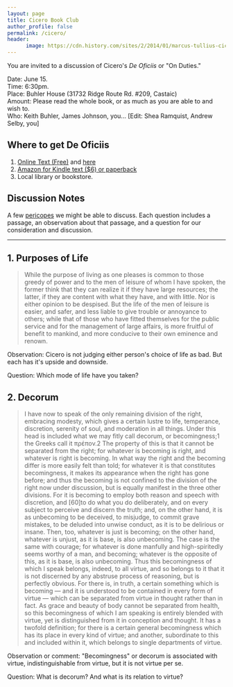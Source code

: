 ```yaml
---
layout: page
title: Cicero Book Club
author_profile: false
permalink: /cicero/
header:
      image: https://cdn.history.com/sites/2/2014/01/marcus-tullius-cicero-hero-H.jpeg
--- 
```




You are invited to a discussion of Cicero's *De Oficiis* or "On Duties." 

Date: June 15.   
Time: 6:30pm.  
Place: Buhler House (31732 Ridge Route Rd. #209, Castaic)  
Amount: Please read the whole book, or as much as you are able to and wish to.   
Who: Keith Buhler, James Johnson, you... [Edit: Shea Ramquist, Andrew Selby, you] 


## Where to get De Oficiis

1. [Online Text (Free)](http://penelope.uchicago.edu/Thayer/E/Roman/Texts/Cicero/de_Officiis/home.html) and [here](http://www.gutenberg.org/files/47001/47001-h/47001-h.htm)
2. [Amazon for Kindle text ($6) or paperback](https://www.amazon.com/Cicero-Cambridge-History-Political-Thought-ebook/dp/B00L4CP7I8)
3. Local library or bookstore.



## Discussion Notes

A few [pericopes](https://www.google.com/search?q=pericope&rlz=1C5CHFA_enUS721US721&oq=pericope&aqs=chrome..69i57j0l5.1646j0j7&sourceid=chrome&ie=UTF-8) we might be able to discuss. Each question  includes a passage, an observation about that passage, and a question for our consideration and discussion. 


-------

## 1. Purposes of Life

> While the purpose of living as one pleases is common to those greedy of power and to the men of leisure of whom I have spoken, the former think that they can realize it if they have large resources; the latter, if they are content with what they have, and with little. Nor is either opinion to be despised. But the life of the men of leisure is easier, and safer, and less liable to give trouble or annoyance to others; while that of those who have fitted themselves for the public service and for the management of large affairs, is more fruitful of benefit to mankind, and more conducive to their own eminence and renown. 

Observation: Cicero is not judging either person's choice of life as bad. But each has it's upside and downside. 

Question: Which mode of life have you taken? 


## 2. Decorum
 
>I have now to speak of the only remaining division of the right, embracing modesty, which gives a certain lustre to life, temperance, discretion, serenity of soul, and moderation in all things. Under this head is included what we may fitly call decorum, or becomingness;1 the Greeks call it πρέπον.2 The property of this is that it cannot be separated from the right; for whatever is becoming is right, and whatever is right is becoming. In what way the right and the becoming differ is more easily felt than told; for whatever it is that constitutes becomingness, it makes its appearance when the right has gone before; and thus the becoming is not confined to the division of the right now under discussion, but is equally manifest in the three other divisions. For it is becoming to employ both reason and speech with discretion, and [60]to do what you do deliberately, and on every subject to perceive and discern the truth; and, on the other hand, it is as unbecoming to be deceived, to misjudge, to commit grave mistakes, to be deluded into unwise conduct, as it is to be delirious or insane. Then, too, whatever is just is becoming; on the other hand, whatever is unjust, as it is base, is also unbecoming. The case is the same with courage; for whatever is done manfully and high-spiritedly seems worthy of a man, and becoming; whatever is the opposite of this, as it is base, is also unbecoming. Thus this becomingness of which I speak belongs, indeed, to all virtue, and so belongs to it that it is not discerned by any abstruse process of reasoning, but is perfectly obvious. For there is, in truth, a certain something which is becoming — and it is understood to be contained in every form of virtue — which can be separated from virtue in thought rather than in fact. As grace and beauty of body cannot be separated from health, so this becomingness of which I am speaking is entirely blended with virtue, yet is distinguished from it in conception and thought. It has a twofold definition; for there is a certain general becomingness which has its place in every kind of virtue; and another, subordinate to this and included within it, which belongs to single departments of virtue.

Observation or comment: "Becomingness" or decorum is associated with virtue, indistinguishable from virtue, but it is not virtue per se. 

Question: What is decorum? And what is its relation to virtue? 

